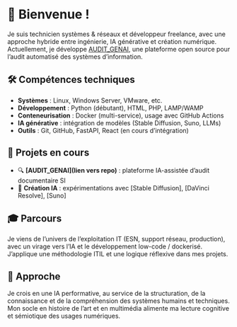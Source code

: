 # 👋 Bienvenue !

Je suis technicien systèmes & réseaux et développeur freelance, avec une approche hybride entre ingénierie, IA générative et création numérique.  
Actuellement, je développe [AUDIT_GENAI](lien), une plateforme open source pour l’audit automatisé des systèmes d’information.

## 🛠️ Compétences techniques

- **Systèmes** : Linux, Windows Server, VMware, etc.
- **Développement** : Python (débutant), HTML, PHP, LAMP/WAMP
- **Conteneurisation** : Docker (multi-service), usage avec GitHub Actions
- **IA générative** : intégration de modèles (Stable Diffusion, Suno, LLMs)
- **Outils** : Git, GitHub, FastAPI, React (en cours d’intégration)

## 📌 Projets en cours

- 🔍 **[AUDIT_GENAI](lien vers repo)** : plateforme IA-assistée d’audit documentaire SI
- 🎨 **Création IA** : expérimentations avec [Stable Diffusion], [DaVinci Resolve], [Suno]

## 🎓 Parcours

Je viens de l’univers de l’exploitation IT (ESN, support réseau, production), avec un virage vers l’IA et le développement low-code / dockerisé. J’applique une méthodologie ITIL et une logique réflexive dans mes projets.

## 🧠 Approche

Je crois en une IA performative, au service de la structuration, de la connaissance et de la compréhension des systèmes humains et techniques. Mon socle en histoire de l’art et en multimédia alimente ma lecture cognitive et sémiotique des usages numériques.
